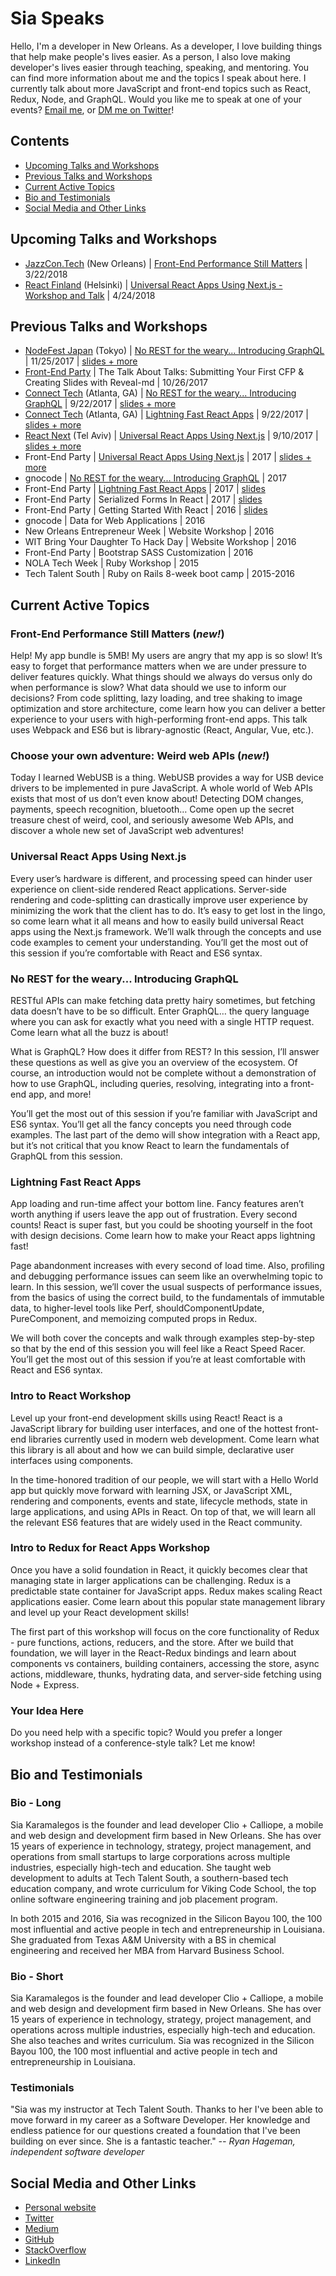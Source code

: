 # Sia Speaks

Hello, I'm a developer in New Orleans. As a developer, I love building things that help make people's lives easier. As a person, I also love making developer's lives easier through teaching, speaking, and mentoring. You can find more information about me and the topics I speak about here. I currently talk about more JavaScript and front-end topics such as React, Redux, Node, and GraphQL. Would you like me to speak at one of your events? <a href="mailto:sia@clioandcalliope.com">Email me</a>, or [DM me on Twitter](https://twitter.com/thegreengreek)!

## Contents

- [Upcoming Talks and Workshops](#upcoming-talks-and-workshops)
- [Previous Talks and Workshops](#previous-talks-and-workshops)
- [Current Active Topics](#current-active-topics)
- [Bio and Testimonials](#bio-and-testimonials)
- [Social Media and Other Links](#social-media-and-other-links)

## Upcoming Talks and Workshops

- [JazzCon.Tech](http://jazzcon.tech/) (New Orleans)  |  [Front-End Performance Still Matters](#front-end-performance-still-matters-new)  |  3/22/2018
- [React Finland](https://react-finland.fi/) (Helsinki)  |  [Universal React Apps Using Next.js - Workshop and Talk](#universal-react-apps-using-nextjs)  |  4/24/2018

## Previous Talks and Workshops

- [NodeFest Japan](http://nodefest.jp/2017/) (Tokyo)  |  [No REST for the weary... Introducing GraphQL](#no-rest-for-the-weary-introducing-graphql)  |  11/25/2017  |  [slides + more](https://github.com/siakaramalegos/star_wars_graphql)
- [Front-End Party](https://www.meetup.com/FrontEndParty/events/237749379/)  |  The Talk About Talks: Submitting Your First CFP & Creating Slides with Reveal-md  |  10/26/2017
- [Connect Tech](http://connect.tech/) (Atlanta, GA)  |  [No REST for the weary... Introducing GraphQL](#no-rest-for-the-weary-introducing-graphql)  |  9/22/2017  | [slides + more](https://github.com/siakaramalegos/star_wars_graphql)
- [Connect Tech](http://connect.tech/) (Atlanta, GA)  |  [Lightning Fast React Apps](#lightning-fast-react-apps)  |  9/22/2017  |  [slides + more](https://github.com/siakaramalegos/react_perf_widget)
- [React Next](http://react-next.com/) (Tel Aviv)  |  [Universal React Apps Using Next.js](#universal-react-apps-using-nextjs)  |  9/10/2017  |   [slides + more](https://github.com/siakaramalegos/nextjs-talk)
- Front-End Party  |  [Universal React Apps Using Next.js](#universal-react-apps-using-nextjs)  |  2017  |  [slides + more](https://github.com/siakaramalegos/nextjs-talk)
- gnocode  |  [No REST for the weary... Introducing GraphQL](#no-rest-for-the-weary-introducing-graphql)  |  2017  
- Front-End Party  |  [Lightning Fast React Apps](#lightning-fast-react-apps)  |  2017  |  [slides](https://tinyurl.com/lightningreact)
- Front-End Party  |  Serialized Forms In React  |  2017  |  [slides](https://tinyurl.com/yb885ycz) 
- Front-End Party  |  Getting Started With React  |  2016  |  [slides](https://speakerdeck.com/siakaramalegos/getting-started-with-react)
- gnocode  |  Data for Web Applications  |  2016
- New Orleans Entrepreneur Week  |  Website Workshop  |  2016
- WIT Bring Your Daughter To Hack Day  |  Website Workshop  |  2016
- Front-End Party  |  Bootstrap SASS Customization  |  2016
- NOLA Tech Week  |  Ruby Workshop  |  2015
- Tech Talent South  |  Ruby on Rails 8-week boot camp  |  2015-2016

## Current Active Topics

### Front-End Performance Still Matters (_new!_)
Help! My app bundle is 5MB! My users are angry that my app is so slow! It’s easy to forget that performance matters when we are under pressure to deliver features quickly. What things should we always do versus only do when performance is slow? What data should we use to inform our decisions? From code splitting, lazy loading, and tree shaking to image optimization and store architecture, come learn how you can deliver a better experience to your users with high-performing front-end apps. This talk uses Webpack and ES6 but is library-agnostic (React, Angular, Vue, etc.).

### Choose your own adventure: Weird web APIs (_new!_)
Today I learned WebUSB is a thing. WebUSB provides a way for USB device drivers to be implemented in pure JavaScript. A whole world of Web APIs exists that most of us don’t even know about! Detecting DOM changes, payments, speech recognition, bluetooth… Come open up the secret treasure chest of weird, cool, and seriously awesome Web APIs, and discover a whole new set of JavaScript web adventures!

### Universal React Apps Using Next.js

Every user’s hardware is different, and processing speed can hinder user experience on client-side rendered React applications. Server-side rendering and code-splitting can drastically improve user experience by minimizing the work that the client has to do. It’s easy to get lost in the lingo, so come learn what it all means and how to easily build universal React apps using the Next.js framework. We’ll walk through the concepts and use code examples to cement your understanding. You’ll get the most out of this session if you’re comfortable with React and ES6 syntax.

### No REST for the weary... Introducing GraphQL

RESTful APIs can make fetching data pretty hairy sometimes, but fetching data doesn’t have to be so difficult. Enter GraphQL… the query language where you can ask for exactly what you need with a single HTTP request. Come learn what all the buzz is about!

What is GraphQL? How does it differ from REST? In this session, I’ll answer these questions as well as give you an overview of the ecosystem. Of course, an introduction would not be complete without a demonstration of how to use GraphQL, including queries, resolving, integrating into a front-end app, and more!  

You’ll get the most out of this session if you’re familiar with JavaScript and ES6 syntax. You’ll get all the fancy concepts you need through code examples. The last part of the demo will show integration with a React app, but it’s not critical that you know React to learn the fundamentals of GraphQL from this session.

### Lightning Fast React Apps

App loading and run-time affect your bottom line. Fancy features aren’t worth anything if users leave the app out of frustration. Every second counts! React is super fast, but you could be shooting yourself in the foot with design decisions. Come learn how to make your React apps lightning fast!

Page abandonment increases with every second of load time. Also, profiling and debugging performance issues can seem like an overwhelming topic to learn. In this session, we’ll cover the usual suspects of performance issues, from the basics of using the correct build, to the fundamentals of immutable data, to higher-level tools like Perf, shouldComponentUpdate, PureComponent, and memoizing computed props in Redux. 

We will both cover the concepts and walk through examples step-by-step so that by the end of this session you will feel like a React Speed Racer. You’ll get the most out of this session if you’re at least comfortable with React and ES6 syntax.

### Intro to React Workshop

Level up your front-end development skills using React! React is a JavaScript library for building user interfaces, and one of the hottest front-end libraries currently used in modern web development. Come learn what this library is all about and how we can build simple, declarative user interfaces using components.

In the time-honored tradition of our people, we will start with a Hello World app but quickly move forward with learning JSX, or JavaScript XML, rendering and components, events and state, lifecycle methods, state in large applications, and using APIs in React. On top of that, we will learn all the relevant ES6 features that are widely used in the React community.

### Intro to Redux for React Apps Workshop

Once you have a solid foundation in React, it quickly becomes clear that managing state in larger applications can be challenging. Redux is a predictable state container for JavaScript apps. Redux makes scaling React applications easier. Come learn about this popular state management library and level up your React development skills!

The first part of this workshop will focus on the core functionality of Redux - pure functions, actions, reducers, and the store. After we build that foundation, we will layer in the React-Redux bindings and learn about components vs containers, building containers, accessing the store, async actions, middleware, thunks, hydrating data, and server-side fetching using Node + Express.

### Your Idea Here

Do you need help with a specific topic? Would you prefer a longer workshop instead of a conference-style talk? Let me know!

## Bio and Testimonials

### Bio - Long

Sia Karamalegos is the founder and lead developer Clio + Calliope, a mobile and web design and development firm based in New Orleans. She has over 15 years of experience in technology, strategy, project management, and operations from small startups to large corporations across multiple industries, especially high-tech and education. She taught web development to adults at Tech Talent South, a southern-based tech education company, and wrote curriculum for Viking Code School, the top online software engineering training and job placement program.

In both 2015 and 2016, Sia was recognized in the Silicon Bayou 100, the 100 most influential and active people in tech and entrepreneurship in Louisiana. She graduated from Texas A&M University with a BS in chemical engineering and received her MBA from Harvard Business School.

### Bio - Short

Sia Karamalegos is the founder and lead developer Clio + Calliope, a mobile and web design and development firm based in New Orleans. She has over 15 years of experience in technology, strategy, project management, and operations across multiple industries, especially high-tech and education. She also teaches and writes curriculum. Sia was recognized in the Silicon Bayou 100, the 100 most influential and active people in tech and entrepreneurship in Louisiana. 

### Testimonials 

"Sia was my instructor at Tech Talent South. Thanks to her I've been able to move forward in my career as a Software Developer. Her knowledge and endless patience for our questions created a foundation that I've been building on ever since. She is a fantastic teacher." *-- Ryan Hageman, independent software developer*

## Social Media and Other Links

- [Personal website](https://siakaramalegos.github.io/)
- [Twitter](https://twitter.com/thegreengreek)
- [Medium](https://medium.com/@thegreengreek)
- [GitHub](https://github.com/siakaramalegos)
- [StackOverflow](https://stackoverflow.com/users/5049215/sia?tab=profile)
- [LinkedIn](https://www.linkedin.com/in/karamalegos)
